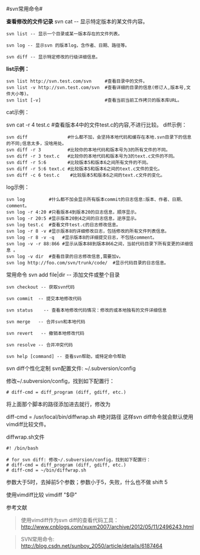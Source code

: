 #svn常用命令#

**查看修改的文件记录**
	svn cat -- 显示特定版本的某文件内容。

	svn list -- 显示一个目录或某一版本存在的文件列表。

	svn log -- 显示svn 的版本log，含作者、日期、路径等。

	svn diff -- 显示特定修改的行级详细信息。

**list示例：**

	svn list http://svn.test.com/svn     #查看目录中的文件。
	svn list -v http://svn.test.com/svn  #查看详细的目录的信息(修订人,版本号,文件大小等)。
	svn list [-v]                        #查看当前当前工作拷贝的版本库URL。
cat示例：

svn cat -r 4 test.c     #查看版本4中的文件test.c的内容,不进行比较。
diff示例：


	svn diff               #什么都不加，会坚持本地代码和缓存在本地.svn目录下的信息的不同;信息太多，没啥用处。
	svn diff -r 3          #比较你的本地代码和版本号为3的所有文件的不同。
	svn diff -r 3 text.c   #比较你的本地代码和版本号为3的text.c文件的不同。
	svn diff -r 5:6        #比较版本5和版本6之间所有文件的不同。
	svn diff -r 5:6 text.c #比较版本5和版本6之间的text.c文件的变化。
	svn diff -c 6 test.c    #比较版本5和版本6之间的text.c文件的变化。

log示例：


	svn log         #什么都不加会显示所有版本commit的日志信息:版本、作者、日期、comment。
	svn log -r 4:20 #只看版本4到版本20的日志信息，顺序显示。
	svn log -r 20:5 #显示版本20到4之间的日志信息，逆序显示。
	svn log test.c  #查看文件test.c的日志修改信息。
	svn log -r 8 -v #显示版本8的详细修改日志，包括修改的所有文件列表信息。
	svn log -r 8 -v -q   #显示版本8的详细提交日志，不包括comment。
	svn log -v -r 88:866 #显示从版本88到版本866之间，当前代码目录下所有变更的详细信息 。
	svn log -v dir  #查看目录的日志修改信息,需要加v。
	svn log http://foo.com/svn/trunk/code/  #显示代码目录的日志信息。

常用命令
	svn add file|dir -- 添加文件或整个目录

	svn checkout -- 获取svn代码

	svn commit  -- 提交本地修改代码

	svn status    -- 查看本地修改代码情况：修改的或本地独有的文件详细信息

	svn merge   -- 合并svn和本地代码

	svn revert   -- 撤销本地修改代码

	svn resolve -- 合并冲突代码

	svn help [command] -- 查看svn帮助，或特定命令帮助

svn diff个性化定制
svn配置文件: ~/.subversion/config

修改~/.subversion/config，找到如下配置行：

	# diff-cmd = diff_program (diff, gdiff, etc.)
将上面那个脚本的路径添加进去就行，修改为

diff-cmd = /usr/local/bin/diffwrap.sh  #绝对路径
这样svn diff命令就会默认使用vimdiff比较文件。

diffwrap.sh文件


	#! /bin/bash

	# for svn diff: 修改~/.subversion/config，找到如下配置行：
	# diff-cmd = diff_program (diff, gdiff, etc.)
	# diff-cmd = ~/bin/diffwrap.sh

参数大于5时，去掉前5个参数；参数小于5，失败，什么也不做
shift 5

使用vimdiff比较
vimdiff "$@"

参考文献
> 使用vimdiff作为svn diff的查看代码工具：http://www.cnblogs.com/xuxm2007/archive/2012/05/11/2496243.html

> SVN常用命令: http://blog.csdn.net/sunboy_2050/article/details/6187464